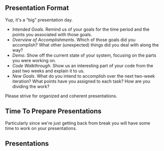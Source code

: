 Presentation Format
-------------------

Yup, it's a "big" presentation day.

* _Intended Goals_.  Remind us of your goals for the time period and
  the points you associated with those goals.
* _Overview of Accomplishments_.  Which of those goals did you accomplish?
  What other (unexpected) things did you deal with along the way?
* _Demo_.  Show off the current state of your system, focusing on the
  parts you were working on.
* _Code Walkthrough_.  Show us an interesting part of your code from the
  past two weeks and explain it to us. 
* _New Goals_.  What do you intend to accomplish over the next 
  two-week iteration? What points have you assigned to each task?
  How are you dividing the work?

Please strive for organized and coherent presentations.

Time To Prepare Presentations
-----------------------------

Particularly since we're just getting back from break you will have some 
time to work on your presentations.

Presentations
-------------
